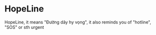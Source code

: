 # HopeLine
HopeLine, it means "Đường dây hy vọng",  it also reminds you of "hotline", "SOS" or sth urgent
